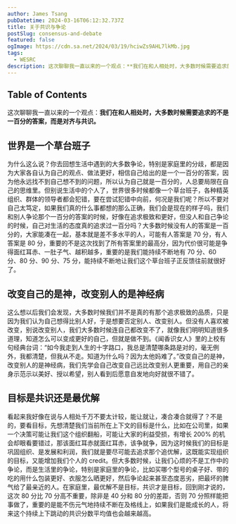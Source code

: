 ```yaml
---
author: James Tsang
pubDatetime: 2024-03-16T06:12:32.737Z
title: 关于共识与争论
postSlug: consensus-and-debate
featured: false
ogImage: https://cdn.sa.net/2024/03/19/hciwZs9AHL7lkMb.jpg
tags:
  - WESRC
description: 这次聊聊我一直以来的一个观点：**我们在和人相处时，大多数时候需要追求的不是一百分的答案，而是对齐与共识。**
---
```


## Table of Contents

这次聊聊我一直以来的一个观点：**我们在和人相处时，大多数时候需要追求的不是一百分的答案，而是对齐与共识。**

## 世界是一个草台班子

为什么这么说？你去回想生活中遇到的大多数争论，特别是家庭里的分歧，都是因为大家各自认为自己的观点、做法更好，相信自己给出的是一个一百分的答案，因为他永远找不到自己想不到的问题，所以认为自己就是一百分的，人总要局限在自己的思维里。但别说生活中的个人了，世界很多时候都像一个草台班子，各种精英组织、群体的领导者都会犯错，要在尝试犯错中向前，何况是我们呢？所以不要对自己太笃定，如果我们真的什么事都想的那么正确，我们会是现在的样子吗，我们和别人争论那个一百分的答案的时候，好像在追求极致和更好，但没人和自己争论的时候，自己对生活的态度真的追求过一百分吗？大多数时候没有人的答案是一百分的，大家能凑在一起，基本就是差不多水平的人，可能有人答案是 70 分，有人答案是 80 分，重要的不是这次找到了所有答案里的最高分，因为代价很可能是争得面红耳赤、一肚子气、越积越多，重要的是我们能持续不断地有 70 分、60 分、80 分、90 分、75 分，能持续不断地让我们这个草台班子正反馈往前就很好了。

## 改变自己的是神，改变别人的是神经病

这么想以后我们会发现，大多数时候我们并不是真的有那个追求极致的品质，只是因为我们认为自己想得比别人好，于是想要否定别人、改变别人。但没有人喜欢被改变，别说改变别人，我们大多数时候连自己都改变不了，就像我们明明知道很多道理，知道怎么可以变成更好的自己，但就是做不到。《闻香识女人》里的上校有句经典台词：“如今我走到人生的十字路口，我总是清楚哪条路是对的，毫无例外，我都清楚，但我从不走。知道为什么吗？因为太他妈难了。”改变自己的是神，改变别人的是神经病，我们先学会自己改变自己远比改变别人更重要，用自己的亲身示范示以美好、授以希望，别人看到后愿意自发地向好就很不错了。

## 目标是共识还是最优解

看起来我好像在说与人相处千万不要太计较，能让就让，凑合凑合就得了？不是的，要看目标，先想清楚我们当前所在上下文的目标是什么，比如在公司里，如果一个决策可能让我们这个组织翻船，可能让大家的利益受损，有增长 200% 的机会却眼看要错过，那该面红耳赤就面红耳赤，该争就争，因为这时候我们的目标是巩固组织、是发展和利润，我们就是要尽可能去追求那个追优解，这既能实现组织的目标，又能增加我们个人的 credit。但大多数时候，让我们心烦的不是工作中的争论，而是生活里的争论，特别是家庭里的争论，比如买哪个型号的桌子好、带的吃的用什么包装更好、衣服怎么晒更好，然后争论起来甚至态度恶劣，把最坏的脾气给了最亲近的人。在家庭里，最优解不是目标，共识才是目标，回到刚才说的，这次 80 分比 70 分高不重要，除非是 40 分和 80 分的差距，否则 70 分照样能把事做了，重要的是能不伤元气地持续不断在及格线上，如果我们是能成长的人，将来这个持续上下跳动的共识分数平均值也会越来越高。
